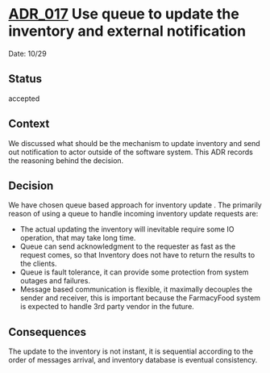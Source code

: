 # [ADR_017](../../../README.md) Use queue to update the inventory and external notification


Date: 10/29

## Status

accepted

## Context

We discussed what should be the mechanism to update inventory and send out notification to actor outside of  the software system. This ADR records the reasoning behind the decision. 

## Decision

We have chosen queue based approach for inventory update . The primarily reason of using a queue to handle incoming inventory update requests are: 
+ The actual updating the inventory will inevitable require some IO operation, that may take long time.
+ Queue can send acknowledgment to the requester as fast as the request comes, so that Inventory does not have to return the results to the clients. 
+ Queue is fault tolerance, it can provide some protection from system outages and failures.
+ Message based communication is flexible, it maximally decouples the sender and receiver, this is important because the FarmacyFood system is expected to handle 3rd party vendor in the future. 

## Consequences
The update to the inventory is not instant, it is sequential according to the order of messages arrival, and inventory database is eventual consistency.
